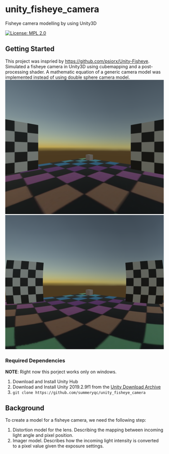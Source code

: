 # unity_fisheye_camera
Fisheye camera modelling by using Unity3D

[![License: MPL 2.0](https://img.shields.io/badge/License-MPL%202.0-brightgreen.svg)](https://opensource.org/licenses/MPL-2.0)

## Getting Started
This project was inspried by https://github.com/psiorx/Unity-Fisheye. Simulated a fisheye camera in Unity3D using cubemapping and a post-processing shader. A mathematic equation of a generic camera model was implemented instead of using double sphere camera model.
![undistorted_fisheye](https://github.com/summeryqc/unity_fisheye_camera/blob/main/resources/undistorted_fisheye.png)
![fisheyetest](https://github.com/summeryqc/unity_fisheye_camera/blob/main/resources/fisheyetest.png)

### Required Dependencies
**NOTE**: Right now this porject works only on windows.
1. Download and Install Unity Hub
2. Download and Install Unity 2019.2.9f1 from the [Unity Download Archive](https://unity3d.com/get-unity/download/archive)
3. `git clone https://github.com/summeryqc/unity_fisheye_camera`

## Background

To create a model for a fisheye camera, we need the following step:
1. Distortion model for the lens. Describing the mapping between incoming light angle and pixel position.
2. Imager model. Describes how the incoming light intensity is converted to a pixel value given the exposure settings. 

